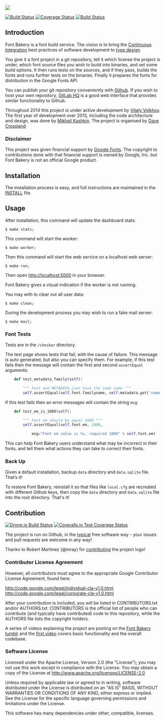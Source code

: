 <img src="https://raw.github.com/googlefonts/fontbakery/master/docs/image.png">

[![Build Status](https://travis-ci.org/googlefonts/fontbakery.svg)](https://travis-ci.org/googlefonts/fontbakery)
[![Coverage Status](https://img.shields.io/coveralls/googlefonts/fontbakery.svg)](https://coveralls.io/r/googlefonts/fontbakery)
[![Build Status](https://drone.io/github.com/googlefonts/fontbakery/status.png)](https://drone.io/github.com/googlefonts/fontbakery/latest)

## Introduction

Font Bakery is a font build service. The vision is to bring the [Continuous Integration](http://en.wikipedia.org/wiki/Continuous_integration) best practices of software development to [type design](http://en.wikipedia.org/wiki/Type_design).

You give it a font project in a git repository, tell it which license the project is under, which font source files you wish to build into binaries, and set some build options. It then runs tests on the sources, and if they pass, builds the fonts and runs further tests on the binaries. Finally it prepares the fonts for distribution in the Google Fonts API.

You can publish your git repository conveniently with [Github](http://github.com). If you wish to host your own repository, [GitLab HQ](https://github.com/gitlabhq/gitlabhq) is a good web interface that provides similar functionality to Github.

Throughout 2014 this project is under active development by [Vitaly Volkhov](http://github.com/hash3g). The first year of development over 2013, including the code architecture and design, was done by [Mikhail Kashkin](http://github.com/xen). The project is organised by [Dave Crossland](http://github.com/davelab6)

### Disclaimer

This project was given financial support by [Google Fonts](http://github.com/googlefonts). The copyright to contributions done with that financial support is owned by Google, Inc. but Font Bakery is not an official Google product.

## Installation

The installation process is easy, and full instructions are maintained in the [INSTALL](https://github.com/xen/fontbakery/blob/master/INSTALL.md) file.

## Usage

After installation, this command will update the dashboard stats:

    $ make stats;

This command will start the worker:

    $ make worker;

Then this command will start the web service on a localhost web server:

    $ make run;

Then open [http://localhost:5000](http://localhost:5000) in your browser.

Font Bakery gives a visual indication if the worker is not running.

You may with to clear out all user data:

    $ make clean;

During the development process you may wish to run a fake mail server:

    $ make mail;

### Font Tests

Tests are in the `/checker` directory.

The test page shows tests that fail, with the cause of failure. This message is auto generated, but also you can specify them. For example, if this test fails then the message will contain the first and second `assertEqual` arguments:


```py
    def test_metadata_family(self):

        """ Font and METADATA.json have the same name """
        self.assertEqual(self.font.familyname, self.metadata.get('name', None))
```

If this test fails then an error messages will contain the string `msg`:

```py
    def test_em_is_1000(self):

        """ Font em should be equal 1000 """
        self.assertEqual(self.font.em, 1000,

            msg="Font em value is %s, required 1000" % self.font.em)
```

This can help Font Bakery users understand what may be incorrect in their fonts, and tell them what actions they can take to correct their fonts.

### Back Up

Given a default installation, backup `data` directory and `data.sqlite` file. That’s it!

To restore Font Bakery, reinstall it so that files like `local.cfg` are recreated with different Github keys, then copy the `data` directory and `data.sqlite` file into the root directory. That's it!

## Contribution

[![Drone.io Build Status](https://drone.io/github.com/googlefonts/fontbakery/status.png)](https://drone.io/github.com/googlefonts/fontbakery/latest)
[![Coveralls.io Test Coverage Status](https://coveralls.io/repos/googlefonts/fontbakery/badge.png?branch=master)](https://coveralls.io/repos/googlefonts/fontbakery)

The project is run on Github, in the [typical](http://producingoss.com) free software way - your issues and pull requests are welcome in any way!

Thanks to Robert Martinez (@mray) for [contributing](https://github.com/googlefonts/fontbakery/pull/255) the project logo!

### Contributor License Agreement

However, all contributors must agree to the appropriate Google Contributor License Agreement, found here:

http://code.google.com/legal/individual-cla-v1.0.html
http://code.google.com/legal/corporate-cla-v1.0.html

After your contribution is included, you will be listed in CONTRIBUTORS.txt and/or AUTHORS.txt: CONTRIBUTORS is the official list of people who can contribute (and typically have contributed) code to this repository, while the AUTHORS file lists the copyright holders.

A series of videos explaining the project are posting on the [Font Bakery tumblr](http://fontbakery.tumblr.com) and the [first video](http://www.youtube.com/watch?v=paKa_Kok2EA) covers basic functionality and the overall codebase.

### Software License

Licensed under the Apache License, Version 2.0 (the "License"); you may not use this work except in compliance with the License. You may obtain a copy of the License at http://www.apache.org/licenses/LICENSE-2.0

Unless required by applicable law or agreed to in writing, software distributed under the License is distributed on an "AS IS" BASIS, WITHOUT WARRANTIES OR CONDITIONS OF ANY KIND, either express or implied. See the License for the specific language governing permissions and limitations under the License.

This software has many dependencies under other, compatible, licenses.
